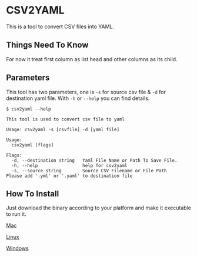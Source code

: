 # CSV2YAML

This is a tool to convert CSV files into YAML.

## Things Need To Know

For now it treat first column as list head and other columns as its child.

## Parameters

This tool has two parameters, one is `-s` for source csv file & `-d` for destination yaml file. With `-h` or `--help` you can find details.


```cassandraql
$ csv2yaml --help

This tool is used to convert csv file to yaml

Usage: csv2yaml -s [csvfile] -d [yaml file]

Usage:
  csv2yaml [flags]

Flags:
  -d, --destination string   Yaml File Name or Path To Save File.
  -h, --help                 help for csv2yaml
  -s, --source string        Source CSV Filename or File Path
Please add '.yml' or '.yaml' to destination file

```

## How To Install

Just download the binary according to your platform and make it executable to run it.


[Mac](https://github.com/mohsinzaheer25/csv2yaml/releases/download/V1.0/csv2yaml)

[Linux](https://github.com/mohsinzaheer25/csv2yaml/releases/download/V1.0/csv2yaml_linux)

[Windows](https://github.com/mohsinzaheer25/csv2yaml/releases/download/V1.0/csv2yaml.exe)

